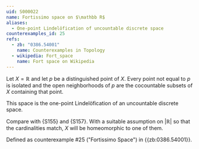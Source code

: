```yaml
---
uid: S000022
name: Fortissimo space on $\mathbb R$
aliases:
  - One-point Lindelöfication of uncountable discrete space
counterexamples_id: 25
refs:
  - zb: "0386.54001" 
    name: Counterexamples in Topology
  - wikipedia: Fort_space
    name: Fort space on Wikipedia
---
```


Let $X=\mathbb R$ and let $p$ be a distinguished point of $X$.
Every point not equal to $p$ is isolated and the open neighborhoods of $p$ are the cocountable subsets of $X$ containing that point.

This space is the one-point Lindelöfication of an uncountable discrete space.

Compare with {S155} and {S157}.
With a suitable assumption on $|\mathbb R|$ so that the cardinalities match, $X$ will be homeomorphic to one of them.

Defined as counterexample #25 ("Fortissimo Space")
in {{zb:0386.54001}}.
